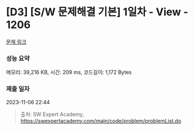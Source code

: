 # [D3] [S/W 문제해결 기본] 1일차 - View - 1206 

[문제 링크](https://swexpertacademy.com/main/code/problem/problemDetail.do?contestProbId=AV134DPqAA8CFAYh) 

### 성능 요약

메모리: 39,216 KB, 시간: 209 ms, 코드길이: 1,172 Bytes

### 제출 일자

2023-11-06 22:44



> 출처: SW Expert Academy, https://swexpertacademy.com/main/code/problem/problemList.do